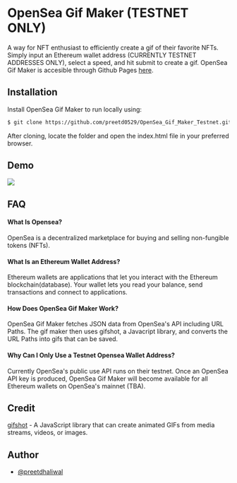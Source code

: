 
# OpenSea Gif Maker (TESTNET ONLY)

A way for NFT enthusiast to efficiently create a gif of their favorite NFTs. Simply input
an Ethereum wallet address (CURRENTLY TESTNET ADDRESSES ONLY), select a speed, and hit
submit to create a gif. OpenSea Gif Maker is accesible through Github 
Pages [here](https://preetd0529.github.io/OpenSea_Gif_Maker_Testnet/).




## Installation
Install OpenSea Gif Maker to run locally using:

```bash
$ git clone https://github.com/preetd0529/OpenSea_Gif_Maker_Testnet.git
```

After cloning, locate the folder and open the index.html file in your 
preferred browser.
## Demo

![](https://github.com/preetd0529/OpenSea_Gif_Maker_Testnet/blob/main/gif_demo.gif)
## FAQ

#### What Is Opensea?

OpenSea is a decentralized marketplace for buying and selling non-fungible tokens (NFTs). 

#### What Is an Ethereum Wallet Address?

Ethereum wallets are applications that let you interact with the Ethereum 
blockchain(database). Your wallet lets you read your balance, send transactions 
and connect to applications.

#### How Does OpenSea Gif Maker Work?

OpenSea Gif Maker fetches JSON data from OpenSea's API including URL Paths. The gif maker 
then uses gifshot, a Javacript library, and converts the URL Paths into gifs that can be
saved.

#### Why Can I Only Use a Testnet Opensea Wallet Address?

Currently OpenSea's public use API runs on their testnet. Once an OpenSea API key is produced,
OpenSea Gif Maker will become available for all Ethereum wallets on OpenSea's mainnet (TBA). 
## Credit

[gifshot](https://github.com/yahoo/gifshot) - A JavaScript library that can create animated GIFs from media streams, videos, or images.







## Author

- [@preetdhaliwal](https://www.github.com/preetd0529)

